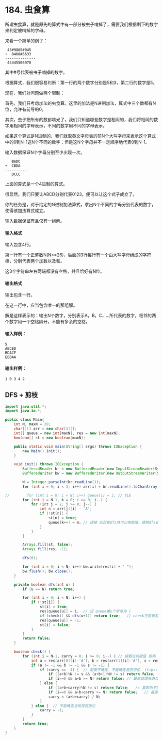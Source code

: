 # 184. 虫食算

所谓虫食算，就是原先的算式中有一部分被虫子啃掉了，需要我们根据剩下的数字来判定被啃掉的字母。

来看一个简单的例子：

```
 43#9865#045
+  8468#6633
--------------
 44445506978
```

其中#号代表被虫子啃掉的数字。

根据算式，我们很容易判断：第一行的两个数字分别是5和3，第二行的数字是5。

现在，我们对问题做两个限制：

首先，我们只考虑加法的虫食算。这里的加法是N进制加法，算式中三个数都有N位，允许有前导的0。

其次，虫子把所有的数都啃光了，我们只知道哪些数字是相同的，我们将相同的数字用相同的字母表示，不同的数字用不同的字母表示。

如果这个算式是N进制的，我们就取英文字母表的前N个大写字母来表示这个算式中的0到N-1这N个不同的数字：但是这N个字母并不一定顺序地代表0到N-1。

输入数据保证N个字母分别至少出现一次。

```
   BADC
+  CBDA
----------
   DCCC
```

上面的算式是一个4进制的算式。

很显然，我们只要让ABCD分别代表0123，便可以让这个式子成立了。

你的任务是，对于给定的N进制加法算式，求出N个不同的字母分别代表的数字，使得该加法算式成立。

输入数据保证有且仅有一组解。

#### 输入格式

输入包含4行。

第一行有一个正整数N(N<=26)，后面的3行每行有一个由大写字母组成的字符串，分别代表两个加数以及和。

这3个字符串左右两端都没有空格，并且恰好有N位。

#### 输出格式

输出包含一行。

在这一行中，应当包含唯一的那组解。

解是这样表示的：输出N个数字，分别表示A，B，C……所代表的数字，相邻的两个数字用一个空格隔开，不能有多余的空格。

#### 输入样例：

```
5
ABCED
BDACE
EBBAA
```

#### 输出样例：

```
1 0 3 4 2
```



## DFS +  剪枝 

```java
import java.util.*;
import java.io.*;

public class Main{
    int N, maxN = 30;
    char[][] arr = new char[3][];
    int[] queue = new int[maxN], res = new int[maxN];
    boolean[] st = new boolean[maxN];

    public static void main(String[] args) throws IOException {
        new Main().init();
    }

    void init() throws IOException {
        BufferedReader br = new BufferedReader(new InputStreamReader(System.in));
        BufferedWriter bw = new BufferedWriter(new OutputStreamWriter(System.out));

        N = Integer.parseInt(br.readLine());
        for (int i = 0; i < 3; i++) arr[i] = br.readLine().toCharArray();

//        for (int i = 0; i < N; i++) queue[i] = i; // TLE
        for (int i = N-1, k = 0; i >= 0; i--) {
            for (int j = 2; j >= 0; j--) {
                int n = arr[j][i] - 'A';
                if (!st[n]) {
                    st[n] = true;
                    queue[k++] = n; // 這樣 低位在dfs時可以先賦值，提前dfs退出， 起剪枝作用
                }
            }
        }

        Arrays.fill(st, false);
        Arrays.fill(res, -1);

        dfs(0);

        for (int i = 0; i < N; i++) bw.write(res[i] + " ");
        bw.flush(); bw.close();
    }

    private boolean dfs(int u) {
        if (u == N) return true;

        for (int i = 0; i < N; i++) {
            if (!st[i]) {
                st[i] = true;
                res[queue[u]] = i;  // 设 queue第u个字母为 i
                if (check() && dfs(u+1)) return true;   // check在前有剪枝作用
                res[queue[u]] = -1;
                st[i] = false;
            }
        }
        return false;
    }

    boolean check() {
        for (int i = N-1, carry = 0; i >= 0; i--) { // 根据当前赋值 按列 从后到前 验证算式
            int a = res[arr[0][i]-'A'], b = res[arr[1][i]-'A'], s = res[arr[2][i]-'A'];
            if (a != -1 && b != -1 && s != -1) {
                if (carry == -1) {  // 前面不确定，不能确定是否进位  (tips:java -a%b = -a)
                    if ((a+b)%N != s && (a+b+1)%N != s) return false;   // 當前列不匹配
                    if (i==0 && a+b >= N) return false; // 最高位還有进位
                } else {
                    if ((a+b+carry)%N != s) return false;   // 當前列不匹配
                    if (i==0 && a+b+carry >= N) return false;   // 最高位還有进位
                    carry = (a+b+carry) / N;
                }
            } else {  // 不能确定当前是否进位
                carry = -1;
            }
        }
        return true;
    }
}
```

